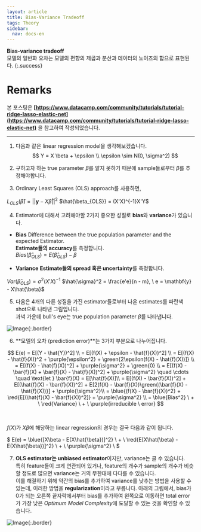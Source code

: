 ```yaml
---
layout: article
title: Bias-Variance Tradeoff
tags: Theory
sidebar:
  nav: docs-en
---
```


**Bias-variance tradeoff** <br> 모델의 일반화 오차는 모델의 편향의 제곱과 분산과 데이터의 노이즈의 합으로 표현된다.
{:.success}

<!-- more -->

# Remarks
본 포스팅은 **[https://www.datacamp.com/community/tutorials/tutorial-ridge-lasso-elastic-net](https://www.datacamp.com/community/tutorials/tutorial-ridge-lasso-elastic-net)** 을 참고하여 작성되었습니다.

---

1. 다음과 같은 linear regression model을 생각해보겠습니다.
$$
Y = X \beta + \epsilon \\
\epsilon \sim N(0, \sigma^2)
$$

2. 구하고자 하는 true parameter $\beta$를 알지 못하기 때문에 sample들로부터 $\beta$를 추정해야합니다.

3. Ordinary Least Squares (OLS) approach를 사용하면, <br>

$L_{OLS}(\hat{\beta}) = ||\mathbf{y} - X\hat{\beta}||^2$
$\hat{\beta_{OLS}} = (X'X)^{-1}X'Y$

4. Estimator에 대해서 고려해야할 2가지 중요한 성질로 **bias**와 **variance**가 있습니다. <br>

- **Bias**
Difference between the true population parameter and the expected Estimator. <br>
**Estimate들의 accuracy**를 측정합니다. <br>
$Bias(\hat{\beta}_{OLS}) = E(\hat{\beta}_{OLS}) - \beta$

- **Variance**
**Estimate들의 spread 혹은 uncertainty**를 측정합니다. <br>

$Var(\hat{\beta}_{OLS}) = \sigma^2(X'X)^{-1}$
$\hat{\sigma}^2 = \frac{e'e}{n - m}, \ e = \mathbf{y} - X\hat{\beta}$

5. 다음은 4개의 다른 성질을 가진 estimator들로부터 나온 estimates를 파란색 shot으로 나타낸 그림입니다. <br>
과녁 가운데 bull's eye는 true population parameter $\beta$를 나타냅니다.

![Image](https://res.cloudinary.com/dyd911kmh/image/upload/f_auto,q_auto:best/v1543418451/bias_vs_variance_swxhxx.jpg){:.border}

6. **모델의 오차 (prediction error)**는 3가지 부분으로 나누어집니다. <br>

$$
E(e) = E[(Y - \hat{Y})^2] \\
= E[(f(X) + \epsilon - \hat{f}(X))^2] \\
= E[(f(X) - \hat{f}(X))^2 + \purple{\epsilon^2} + \green{2\epsilon(f(X) - \hat{f}(X))]} \\
= E[(f(X) - \hat{f}(X))^2] + \purple{\sigma^2} + \green{0} \\
= E[(f(X) - \bar{f}(X) + \bar{f}(X) - \hat{f}(X))^2] + \purple{\sigma^2} \quad \cdots \quad \text{let } \bar{f}(X) = E[\hat{f}(X)]\\
= E[(f(X) - \bar{f}(X))^2] + E[(\hat{f}(X) - \bar{f}(X))^2] + E[2(f(X) - \bar{f}(X))\green{(\bar{f}(X) - \hat{f}(X))}] + \purple{\sigma^2}\\
= \blue{(f(X) - \bar{f}(X))^2} + \red{E[(\hat{f}(X) - \bar{f}(X))^2]} + \purple{\sigma^2} \\
= \blue{Bias^2} \ + \ \red{Variance} \ + \ \purple{irreducible \ error}
$$

<br>

$f(X)$가 $X\beta$에 해당하는 linear regression의 경우는 결국 다음과 같이 됩니다.

$ E(e) = \blue{[X\beta - E(X\hat{\beta})]^2} \ + \ \red{E[X\hat{\beta} - E(X\hat{\beta})]^2} \ + \ \purple{\sigma^2} \\ $

7. **OLS estimator는 unbiased estimator**이지만, variance는 클 수 있습니다. <br>
특히 feature들이 크게 연관되어 있거나, feature의 개수가 sample의 개수가 비슷할 정도로 많으면 variance는 거의 무한대에 다다를 수 있습니다. <br>
이를 해결하기 위해 약간의 bias를 추가하여 variance를 낮추는 방법을 사용할 수 있는데, 이러한 방법을  **regularization**이라고 부릅니다. 아래의 그림에서, bias가 0가 되는 오른쪽 끝자락에서부터 bias를 추가하여 왼쪽으로 이동하면 total error가 가장 낮은 *Optimum Model Complexity*에 도달할 수 있는 것을 확인할 수 있습니다.

![Image](https://res.cloudinary.com/dyd911kmh/image/upload/f_auto,q_auto:best/v1543418451/tradeoff_sevifm.png){:.border}
